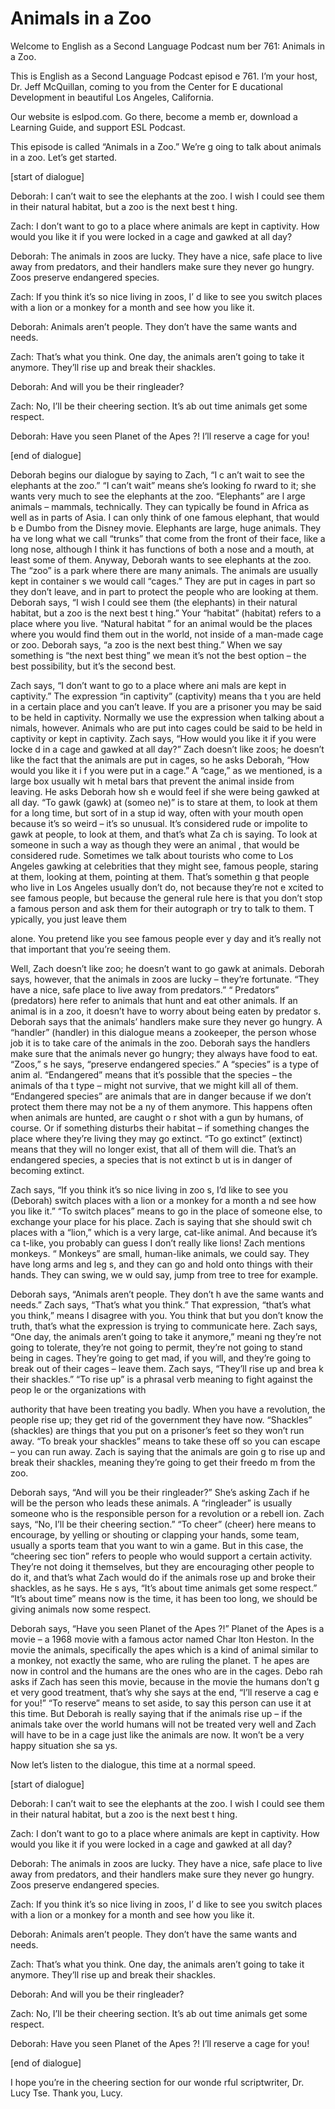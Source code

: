 # Animals in a Zoo

Welcome to English as a Second Language Podcast num ber 761: Animals in a Zoo.

This is English as a Second Language Podcast episod e 761.  I’m your host, Dr. Jeff McQuillan, coming to you from the Center for E ducational Development in beautiful Los Angeles, California.

Our website is eslpod.com.  Go there, become a memb er, download a Learning Guide, and support ESL Podcast.

This episode is called “Animals in a Zoo.”  We’re g oing to talk about animals in a zoo.  Let’s get started.

[start of dialogue]

Deborah:  I can’t wait to see the elephants at the zoo.  I wish I could see them in their natural habitat, but a zoo is the next best t hing.

Zach:  I don’t want to go to a place where animals are kept in captivity.  How would you like it if you were locked in a cage and gawked at all day?

Deborah:  The animals in zoos are lucky.  They have  a nice, safe place to live away from predators, and their handlers make sure they never go hungry.  Zoos preserve endangered species.

Zach:  If you think it’s so nice living in zoos, I’ d like to see you switch places with a lion or a monkey for a month and see how you like  it.

Deborah:  Animals aren’t people.  They don’t have the same wants and needs.

Zach:  That’s what you think.  One day, the animals  aren’t going to take it anymore.  They’ll rise up and break their shackles.

Deborah:  And will you be their ringleader?

Zach:  No, I’ll be their cheering section.  It’s ab out time animals get some respect.

Deborah:  Have you seen Planet of the Apes ?!  I’ll reserve a cage for you!

[end of dialogue]

Deborah begins our dialogue by saying to Zach, “I c an’t wait to see the elephants at the zoo.”  “I can’t wait” means she’s looking fo rward to it; she wants very much to see the elephants at the zoo.  “Elephants” are l arge animals – mammals, technically.  They can typically be found in Africa  as well as in parts of Asia.  I can only think of one famous elephant, that would b e Dumbo from the Disney movie.  Elephants are large, huge animals.  They ha ve long what we call “trunks” that come from the front of their face, like a long  nose, although I think it has functions of both a nose and a mouth, at least some  of them.  Anyway, Deborah wants to see elephants at the zoo.  The “zoo” is a park where there are many animals.  The animals are usually kept in container s we would call “cages.”  They are put in cages in part so they don’t leave, and in part to protect the people who are looking at them.  Deborah says, “I wish I could  see them (the elephants) in their natural habitat, but a zoo is the next best t hing.”  Your “habitat” (habitat) refers to a place where you live.  “Natural habitat ” for an animal would be the places where you would find them out in the world, not inside of a man-made cage or zoo.  Deborah says, “a zoo is the next best  thing.”  When we say something is “the next best thing” we mean it’s not  the best option – the best possibility, but it’s the second best.

Zach says, “I don’t want to go to a place where ani mals are kept in captivity.” The expression “in captivity” (captivity) means tha t you are held in a certain place and you can’t leave.  If you are a prisoner you may  be said to be held in captivity. Normally we use the expression when talking about a nimals, however.  Animals who are put into cages could be said to be held in captivity or kept in captivity. Zach says, “How would you like it if you were locke d in a cage and gawked at all day?”  Zach doesn’t like zoos; he doesn’t like the fact that the animals are put in cages, so he asks Deborah, “How would you like it i f you were put in a cage.”  A “cage,” as we mentioned, is a large box usually wit h metal bars that prevent the animal inside from leaving.  He asks Deborah how sh e would feel if she were being gawked at all day.  “To gawk (gawk) at (someo ne)” is to stare at them, to look at them for a long time, but sort of in a stup id way, often with your mouth open because it’s so weird – it’s so unusual.  It’s  considered rude or impolite to gawk at people, to look at them, and that’s what Za ch is saying.  To look at someone in such a way as though they were an animal , that would be considered rude.  Sometimes we talk about tourists who come to Los Angeles gawking at celebrities that they might see, famous people, staring at them, looking at them, pointing at them.  That’s somethin g that people who live in Los Angeles usually don’t do, not because they’re not e xcited to see famous people, but because the general rule here is that you don’t  stop a famous person and ask them for their autograph or try to talk to them.  T ypically, you just leave them

alone.  You pretend like you see famous people ever y day and it’s really not that important that you’re seeing them.

Well, Zach doesn’t like zoo; he doesn’t want to go gawk at animals.  Deborah says, however, that the animals in zoos are lucky –  they’re fortunate.  “They have a nice, safe place to live away from predators.”  “ Predators” (predators) here refer to animals that hunt and eat other animals.  If an animal is in a zoo, it doesn’t have to worry about being eaten by predator s.  Deborah says that the animals’ handlers make sure they never go hungry.  A “handler” (handler) in this dialogue means a zookeeper, the person whose job it  is to take care of the animals in the zoo.  Deborah says the handlers make  sure that the animals never go hungry; they always have food to eat.  “Zoos,” s he says, “preserve endangered species.”  A “species” is a type of anim al.  “Endangered” means that it’s possible that the species – the animals of tha t type – might not survive, that we might kill all of them.  “Endangered species” are animals that are in danger because if we don’t protect them there may not be a ny of them anymore.  This happens often when animals are hunted, are caught o r shot with a gun by humans, of course.  Or if something disturbs their habitat – if something changes the place where they’re living they may go extinct.   “To go extinct” (extinct) means that they will no longer exist, that all of them will die.  That’s an endangered species, a species that is not extinct b ut is in danger of becoming extinct.

Zach says, “If you think it’s so nice living in zoo s, I’d like to see you (Deborah) switch places with a lion or a monkey for a month a nd see how you like it.”  “To switch places” means to go in the place of someone else, to exchange your place for his place.  Zach is saying that she should swit ch places with a “lion,” which is a very large, cat-like animal.  And because it’s ca t-like, you probably can guess I don’t really like lions!  Zach mentions monkeys.  “ Monkeys” are small, human-like animals, we could say.  They have long arms and leg s, and they can go and hold onto things with their hands.  They can swing, we w ould say, jump from tree to tree for example.

Deborah says, “Animals aren’t people.  They don’t h ave the same wants and needs.”  Zach says, “That’s what you think.”  That expression, “that’s what you think,” means I disagree with you.  You think that but you don’t know the truth, that’s what the expression is trying to communicate  here.  Zach says, “One day, the animals aren’t going to take it anymore,” meani ng they’re not going to tolerate, they’re not going to permit, they’re not going to stand being in cages. They’re going to get mad, if you will, and they’re going to break out of their cages – leave them.  Zach says, “They’ll rise up and brea k their shackles.”  “To rise up” is a phrasal verb meaning to fight against the peop le or the organizations with

authority that have been treating you badly.  When you have a revolution, the people rise up; they get rid of the government they  have now.  “Shackles” (shackles) are things that you put on a prisoner’s feet so they won’t run away. “To break your shackles” means to take these off so  you can escape – you can run away.  Zach is saying that the animals are goin g to rise up and break their shackles, meaning they’re going to get their freedo m from the zoo.

Deborah says, “And will you be their ringleader?”  She’s asking Zach if he will be the person who leads these animals.  A “ringleader”  is usually someone who is the responsible person for a revolution or a rebell ion.  Zach says, “No, I’ll be their cheering section.”  “To cheer” (cheer) here means to encourage, by yelling or shouting or clapping your hands, some team, usually  a sports team that you want to win a game.  But in this case, the “cheering sec tion” refers to people who would support a certain activity.  They’re not doing it themselves, but they are encouraging other people to do it, and that’s what Zach would do if the animals rose up and broke their shackles, as he says.  He s ays, “It’s about time animals get some respect.”  “It’s about time” means now is the time, it has been too long, we should be giving animals now some respect.

Deborah says, “Have you seen Planet of the Apes ?!”  Planet of the Apes  is a movie – a 1968 movie with a famous actor named Char lton Heston.  In the movie the animals, specifically the apes which is a kind of animal similar to a monkey, not exactly the same, who are ruling the planet.  T he apes are now in control and the humans are the ones who are in the cages.  Debo rah asks if Zach has seen this movie, because in the movie the humans don’t g et very good treatment, that’s why she says at the end, “I’ll reserve a cag e for you!”  “To reserve” means to set aside, to say this person can use it at this  time.  But Deborah is really saying that if the animals rise up – if the animals  take over the world humans will not be treated very well and Zach will have to be in a cage just like the animals are now.  It won’t be a very happy situation she sa ys.

Now let’s listen to the dialogue, this time at a normal speed.

[start of dialogue]

Deborah:  I can’t wait to see the elephants at the zoo.  I wish I could see them in their natural habitat, but a zoo is the next best t hing.

Zach:  I don’t want to go to a place where animals are kept in captivity.  How would you like it if you were locked in a cage and gawked at all day?

Deborah:  The animals in zoos are lucky.  They have  a nice, safe place to live away from predators, and their handlers make sure they never go hungry.  Zoos preserve endangered species.

Zach:  If you think it’s so nice living in zoos, I’ d like to see you switch places with a lion or a monkey for a month and see how you like  it.

Deborah:  Animals aren’t people.  They don’t have the same wants and needs.

Zach:  That’s what you think.  One day, the animals  aren’t going to take it anymore.  They’ll rise up and break their shackles.

Deborah:  And will you be their ringleader?

Zach:  No, I’ll be their cheering section.  It’s ab out time animals get some respect.

Deborah:  Have you seen Planet of the Apes ?!  I’ll reserve a cage for you!

[end of dialogue]

I hope you’re in the cheering section for our wonde rful scriptwriter, Dr. Lucy Tse. Thank you, Lucy.





